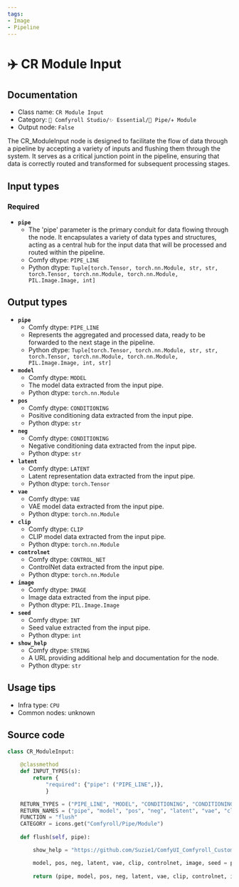 ```yaml
---
tags:
- Image
- Pipeline
---
```


# ✈️ CR Module Input
## Documentation
- Class name: `CR Module Input`
- Category: `🧩 Comfyroll Studio/✨ Essential/🎷 Pipe/✈️ Module`
- Output node: `False`

The CR_ModuleInput node is designed to facilitate the flow of data through a pipeline by accepting a variety of inputs and flushing them through the system. It serves as a critical junction point in the pipeline, ensuring that data is correctly routed and transformed for subsequent processing stages.
## Input types
### Required
- **`pipe`**
    - The 'pipe' parameter is the primary conduit for data flowing through the node. It encapsulates a variety of data types and structures, acting as a central hub for the input data that will be processed and routed within the pipeline.
    - Comfy dtype: `PIPE_LINE`
    - Python dtype: `Tuple[torch.Tensor, torch.nn.Module, str, str, torch.Tensor, torch.nn.Module, torch.nn.Module, PIL.Image.Image, int]`
## Output types
- **`pipe`**
    - Comfy dtype: `PIPE_LINE`
    - Represents the aggregated and processed data, ready to be forwarded to the next stage in the pipeline.
    - Python dtype: `Tuple[torch.Tensor, torch.nn.Module, str, str, torch.Tensor, torch.nn.Module, torch.nn.Module, PIL.Image.Image, int, str]`
- **`model`**
    - Comfy dtype: `MODEL`
    - The model data extracted from the input pipe.
    - Python dtype: `torch.nn.Module`
- **`pos`**
    - Comfy dtype: `CONDITIONING`
    - Positive conditioning data extracted from the input pipe.
    - Python dtype: `str`
- **`neg`**
    - Comfy dtype: `CONDITIONING`
    - Negative conditioning data extracted from the input pipe.
    - Python dtype: `str`
- **`latent`**
    - Comfy dtype: `LATENT`
    - Latent representation data extracted from the input pipe.
    - Python dtype: `torch.Tensor`
- **`vae`**
    - Comfy dtype: `VAE`
    - VAE model data extracted from the input pipe.
    - Python dtype: `torch.nn.Module`
- **`clip`**
    - Comfy dtype: `CLIP`
    - CLIP model data extracted from the input pipe.
    - Python dtype: `torch.nn.Module`
- **`controlnet`**
    - Comfy dtype: `CONTROL_NET`
    - ControlNet data extracted from the input pipe.
    - Python dtype: `torch.nn.Module`
- **`image`**
    - Comfy dtype: `IMAGE`
    - Image data extracted from the input pipe.
    - Python dtype: `PIL.Image.Image`
- **`seed`**
    - Comfy dtype: `INT`
    - Seed value extracted from the input pipe.
    - Python dtype: `int`
- **`show_help`**
    - Comfy dtype: `STRING`
    - A URL providing additional help and documentation for the node.
    - Python dtype: `str`
## Usage tips
- Infra type: `CPU`
- Common nodes: unknown


## Source code
```python
class CR_ModuleInput:
    
    @classmethod
    def INPUT_TYPES(s):
        return {
            "required": {"pipe": ("PIPE_LINE",)},
            }

    RETURN_TYPES = ("PIPE_LINE", "MODEL", "CONDITIONING", "CONDITIONING", "LATENT", "VAE", "CLIP", "CONTROL_NET", "IMAGE", "INT", "STRING", )
    RETURN_NAMES = ("pipe", "model", "pos", "neg", "latent", "vae", "clip", "controlnet", "image", "seed", "show_help", )
    FUNCTION = "flush"
    CATEGORY = icons.get("Comfyroll/Pipe/Module")
    
    def flush(self, pipe):

        show_help = "https://github.com/Suzie1/ComfyUI_Comfyroll_CustomNodes/wiki/Pipe-Nodes#cr-module-input"

        model, pos, neg, latent, vae, clip, controlnet, image, seed = pipe
        
        return (pipe, model, pos, neg, latent, vae, clip, controlnet, image, seed, show_help, )

```
